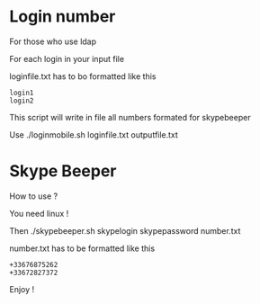 # Login number

For those who use ldap

For each login in your input file

loginfile.txt has to bo formatted like this
```
login1
login2
```

This script will write in file
all numbers formated for skypebeeper

Use ./loginmobile.sh loginfile.txt outputfile.txt

# Skype Beeper

How to use ?

You need linux !

Then ./skypebeeper.sh skypelogin skypepassword number.txt

number.txt has to be formatted like this
```
+33676875262
+33672827372
```
Enjoy !
